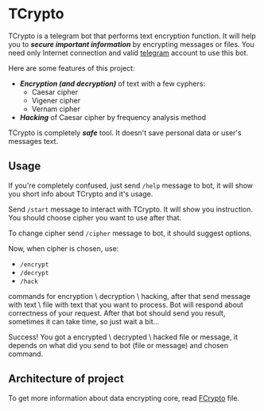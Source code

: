 # TCrypto

TCrypto is a telegram bot that performs text encryption function. It will help you to _**secure important information**_ by encrypting messages or files. You need only Internet connection and valid [telegram](https://en.wikipedia.org/wiki/Telegram_(software)) account to use this bot.

Here are some features of this project:

- _**Encryption (and decryption)**_ of text with a few cyphers:
  - Caesar cipher
  - Vigener cipher
  - Vernam cipher
- _**Hacking**_ of Caesar cipher by frequency analysis method

TCrypto is completely _**safe**_ tool. It doesn't save personal data or user's messages text.



## Usage

If you're completely confused, just send `/help` message to bot, it will show you short info about TCrypto and it's usage.

Send `/start` message to interact with TCrypto. It will show you instruction. You should choose cipher you want to use after that.

To change cipher send `/cipher` message to bot, it should suggest options.

Now, when cipher is chosen, use:

- `/encrypt`
- `/decrypt`
- `/hack`

commands for encryption \ decryption \ hacking, after that send message with text \ file with text that you want to process. Bot will respond about correctness of your request. After that bot should send you result, sometimes it can take time, so just wait a bit...

Success! You got a encrypted \ decrypted \ hacked file or message, it depends on what did you send to bot (file or message) and chosen command.



## Architecture of project

To get more information about data encrypting core, read [FCrypto](docs/Encryptor.md) file.
